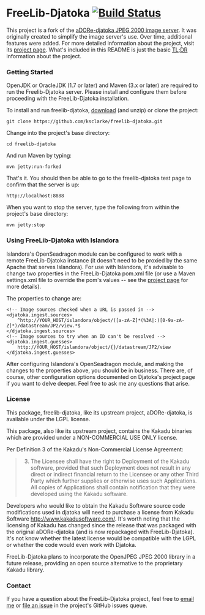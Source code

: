 # FreeLib-Djatoka [![Build Status](https://travis-ci.org/ksclarke/freelib-djatoka.png?branch=master)](https://travis-ci.org/ksclarke/freelib-djatoka)

This project is a fork of the [aDORe-djatoka JPEG 2000 image server](http://sourceforge.net/apps/mediawiki/djatoka/index.php?title=Main_Page).  It was originally created to simplify the image server's use. Over time, additional features were added.  For more detailed information about the project, visit its [project page](http://projects.freelibrary.info/freelib-djatoka).  What's included in this README is just the basic [TL;DR](http://en.wiktionary.org/wiki/TLDR) information about the project.

### Getting Started

OpenJDK or OracleJDK (1.7 or later) and Maven (3.x or later) are required to run the Freelib-Djatoka server.  Please install and configure them before proceeding with the FreeLib-Djatoka installation.

To install and run freelib-djatoka, [download](https://github.com/ksclarke/freelib-djatoka/archive/master.zip) (and unzip) or clone the project:

    git clone https://github.com/ksclarke/freelib-djatoka.git

Change into the project's base directory:

    cd freelib-djatoka

And run Maven by typing:

    mvn jetty:run-forked

That's it.  You should then be able to go to the freelib-djatoka test page to confirm that the server is up:

    http://localhost:8888

When you want to stop the server, type the following from within the project's base directory:

    mvn jetty:stop

### Using FreeLib-Djatoka with Islandora

Islandora's OpenSeadragon module can be configured to work with a remote FreeLib-Djatoka instance (it doesn't need to be proxied by the same Apache that serves Islandora).  For use with Islandora, it's advisable to change two properties in the FreeLib-Djatoka pom.xml file (or use a Maven settings.xml file to override the pom's values -- see the [project page](http://projects.freelibrary.info/freelib-djatoka) for more details).

The properties to change are:

    <!-- Image sources checked when a URL is passed in -->
    <djatoka.ingest.sources>
        ^http://YOUR_HOST/islandora/object/([a-zA-Z]*(%3A|:)[0-9a-zA-Z]*)/datastream/JP2/view.*$
    </djatoka.ingest.sources>
    <!-- Image sources to try when an ID can't be resolved -->
    <djatoka.ingest.guesses>
        http://YOUR_HOST/islandora/object/{}/datastream/JP2/view
    </djatoka.ingest.guesses>

After configuring Islandora's OpenSeadragon module, and making the changes to the properties above, you should be in business.  There are, of course, other configuration options documented on Djatoka's project page if you want to delve deeper. Feel free to ask me any questions that arise.

### License

This package, freelib-djatoka, like its upstream project, aDORe-djatoka, is available under the LGPL license.

This package, also like its upstream project, contains the Kakadu binaries which are provided under a NON-COMMERCIAL USE ONLY license. 

Per Definition 3 of the Kakadu's Non-Commercial License Agreement:

> 3. The Licensee shall have the right to Deployment of the Kakadu
> software, provided that such Deployment does not result in any
> direct or indirect financial return to the Licensee or any other
> Third Party which further supplies or otherwise uses such
> Applications.  All copies of Applications shall contain notification
> that they were developed using the Kakadu software.

Developers who would like to obtain the Kakadu Software source code modifications used in djatoka will need to purchase a license from Kakadu Software <http://www.kakadusoftware.com/>.  It's worth noting that the licensing of Kakadu has changed since the release that was packaged with the original aDORe-djatoka (and is now repackaged with FreeLib-Djatoka).  It's not know whether the latest license would be compatible with the LGPL or whether the code would even work with Djatoka.

FreeLib-Djatoka plans to incorporate the OpenJPEG JPEG 2000 library in a future release, providing an open source alternative to the proprietary Kakadu library.

### Contact

If you have a question about the FreeLib-Djatoka project, feel free to <a href="mailto:ksclarke@gmail.com">email me</a> or [file an issue](https://github.com/ksclarke/freelib-djatoka/issues "GitHub Issues Queue") in the project's GitHub issues queue.
